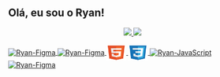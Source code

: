 ## Olá, eu sou o Ryan!
<div align="center">
  <a href="https://github.com/0Ryab">
  <img height="150em" src="https://github-readme-stats.vercel.app/api?username=0Ryab&show_icons=true&theme=dark&include_all_commits=true&count_private=true"/>
  <img height="150em" src="https://github-readme-stats.vercel.app/api/top-langs/?username=0Ryab&layout=compact&langs_count=7&theme=dark"/>
</div>
<div style="display: inline_block"><br>
  <img align="center" alt="Ryan-Figma" height="30" width="40" src="https://cdn.jsdelivr.net/gh/devicons/devicon/icons/wordpress/wordpress-plain.svg">
  <img align="center" alt="Ryan-Figma" height="30" width="40" src="https://cdn.jsdelivr.net/gh/devicons/devicon/icons/figma/figma-original.svg">
  <img align="center" alt="Ryan-HTML" height="30" width="40" src="https://raw.githubusercontent.com/devicons/devicon/master/icons/html5/html5-original.svg">
  <img align="center" alt="Ryan-CSS" height="30" width="40" src="https://raw.githubusercontent.com/devicons/devicon/master/icons/css3/css3-original.svg">
  <img align="center" alt="Ryan-JavaScript" height="30" width="40" src="https://cdn.jsdelivr.net/gh/devicons/devicon/icons/javascript/javascript-original.svg">
  <img align="center" alt="Ryan-Figma" height="30" width="40" src="https://cdn.jsdelivr.net/gh/devicons/devicon/icons/react/react-original.svg">
</div>

